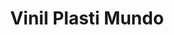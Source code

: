 ---
title: "Vinil Plasti Mundo"
url: /toluca-de-lerdo/vinil-plasti-mundo/
shop: material de oficina
---